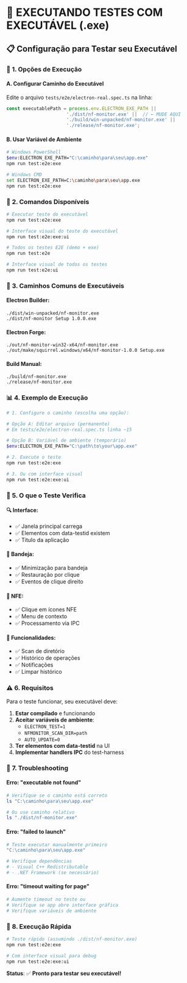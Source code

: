 # 🚀 **EXECUTANDO TESTES COM EXECUTÁVEL (.exe)**

## 📋 **Configuração para Testar seu Executável**

### 🎯 **1. Opções de Execução**

#### **A. Configurar Caminho do Executável**

Edite o arquivo `tests/e2e/electron-real.spec.ts` na linha:
```typescript
const executablePath = process.env.ELECTRON_EXE_PATH || 
                      './dist/nf-monitor.exe' ||  // ← MUDE AQUI
                      './build/win-unpacked/nf-monitor.exe' ||
                      './release/nf-monitor.exe';
```

#### **B. Usar Variável de Ambiente**
```bash
# Windows PowerShell
$env:ELECTRON_EXE_PATH="C:\caminho\para\seu\app.exe"
npm run test:e2e:exe

# Windows CMD
set ELECTRON_EXE_PATH=C:\caminho\para\seu\app.exe
npm run test:e2e:exe
```

### 🚀 **2. Comandos Disponíveis**

```bash
# Executar teste do executável
npm run test:e2e:exe

# Interface visual do teste do executável
npm run test:e2e:exe:ui

# Todos os testes E2E (demo + exe)
npm run test:e2e

# Interface visual de todos os testes
npm run test:e2e:ui
```

### 🔧 **3. Caminhos Comuns de Executáveis**

#### **Electron Builder:**
```
./dist/win-unpacked/nf-monitor.exe
./dist/nf-monitor Setup 1.0.0.exe
```

#### **Electron Forge:**
```
./out/nf-monitor-win32-x64/nf-monitor.exe
./out/make/squirrel.windows/x64/nf-monitor-1.0.0 Setup.exe
```

#### **Build Manual:**
```
./build/nf-monitor.exe
./release/nf-monitor.exe
```

### 📊 **4. Exemplo de Execução**

```bash
# 1. Configure o caminho (escolha uma opção):

# Opção A: Editar arquivo (permanente)
# Em tests/e2e/electron-real.spec.ts linha ~15

# Opção B: Variável de ambiente (temporário)
$env:ELECTRON_EXE_PATH="C:\path\to\your\app.exe"

# 2. Execute o teste
npm run test:e2e:exe

# 3. Ou com interface visual
npm run test:e2e:exe:ui
```

### 🎯 **5. O que o Teste Verifica**

#### **🔍 Interface:**
- ✅ Janela principal carrega
- ✅ Elementos com data-testid existem
- ✅ Título da aplicação

#### **📱 Bandeja:**
- ✅ Minimização para bandeja
- ✅ Restauração por clique
- ✅ Eventos de clique direito

#### **📄 NFE:**
- ✅ Clique em ícones NFE
- ✅ Menu de contexto
- ✅ Processamento via IPC

#### **🔄 Funcionalidades:**
- ✅ Scan de diretório
- ✅ Histórico de operações
- ✅ Notificações
- ✅ Limpar histórico

### ⚠️ **6. Requisitos**

Para o teste funcionar, seu executável deve:

1. **Estar compilado** e funcionando
2. **Aceitar variáveis de ambiente**:
   - `ELECTRON_TEST=1`
   - `NFMONITOR_SCAN_DIR=path`
   - `AUTO_UPDATE=0`
3. **Ter elementos com data-testid** na UI
4. **Implementar handlers IPC** do test-harness

### 🔧 **7. Troubleshooting**

#### **Erro: "executable not found"**
```bash
# Verifique se o caminho está correto
ls "C:\caminho\para\seu\app.exe"

# Ou use caminho relativo
ls "./dist/nf-monitor.exe"
```

#### **Erro: "failed to launch"**
```bash
# Teste executar manualmente primeiro
"C:\caminho\para\seu\app.exe"

# Verifique dependências
# - Visual C++ Redistributable
# - .NET Framework (se necessário)
```

#### **Erro: "timeout waiting for page"**
```bash
# Aumente timeout no teste ou
# Verifique se app abre interface gráfica
# Verifique variáveis de ambiente
```

### 🎉 **8. Execução Rápida**

```bash
# Teste rápido (assumindo ./dist/nf-monitor.exe)
npm run test:e2e:exe

# Com interface visual para debug
npm run test:e2e:exe:ui
```

**Status**: ✅ **Pronto para testar seu executável!**